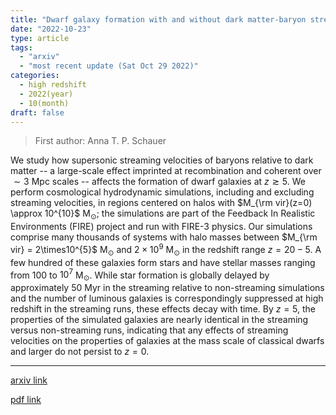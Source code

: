 ```yaml
---
title: "Dwarf galaxy formation with and without dark matter-baryon streaming velocities"
date: "2022-10-23"
type: article
tags:
  - "arxiv"
  - "most recent update (Sat Oct 29 2022)"
categories:
  - high redshift
  - 2022(year)
  - 10(month)
draft: false
---
```


> First author: Anna T. P. Schauer

 We study how supersonic streaming velocities of baryons relative to dark
matter -- a large-scale effect imprinted at recombination and coherent over
$\sim 3$ Mpc scales -- affects the formation of dwarf galaxies at $z \gtrsim
5$. We perform cosmological hydrodynamic simulations, including and excluding
streaming velocities, in regions centered on halos with $M_{\rm vir}(z=0)
\approx 10^{10}$ M$_{\odot}$; the simulations are part of the Feedback In
Realistic Environments (FIRE) project and run with FIRE-3 physics. Our
simulations comprise many thousands of systems with halo masses between $M_{\rm
vir} = 2\times10^{5}$ M$_{\odot}$ and $2\times10^9$ M$_{\odot}$ in the redshift
range $z=20-5$. A few hundred of these galaxies form stars and have stellar
masses ranging from 100 to $10^7$ M$_{\odot}$. While star formation is globally
delayed by approximately 50 Myr in the streaming relative to non-streaming
simulations and the number of luminous galaxies is correspondingly suppressed
at high redshift in the streaming runs, these effects decay with time. By
$z=5$, the properties of the simulated galaxies are nearly identical in the
streaming versus non-streaming runs, indicating that any effects of streaming
velocities on the properties of galaxies at the mass scale of classical dwarfs
and larger do not persist to $z=0$.

---
[arxiv link](http://arxiv.org/abs/2210.12815v1)

[pdf link](http://arxiv.org/pdf/2210.12815v1)